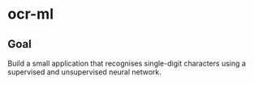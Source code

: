 # ocr-ml

## Goal
Build a small application that recognises single-digit characters using a supervised and unsupervised neural network.